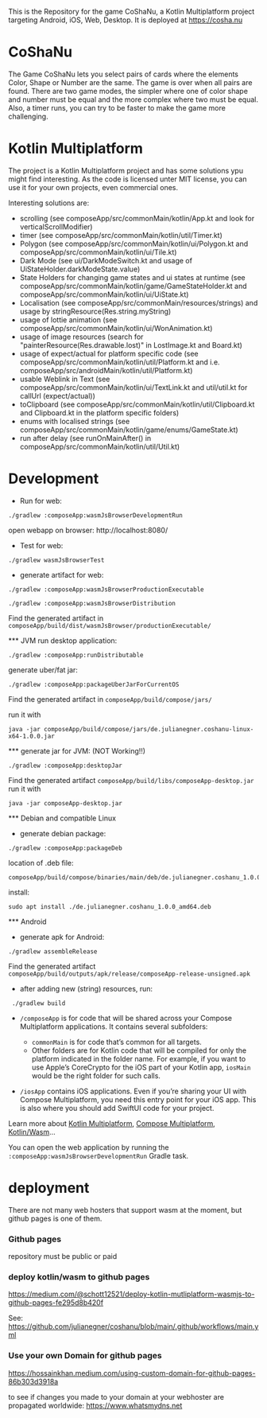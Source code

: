 This is the Repository for the game CoShaNu, a Kotlin Multiplatform project targeting Android, iOS, Web, Desktop.
It is deployed at https://cosha.nu

# CoShaNu
The Game CoShaNu lets you select pairs of cards where the elements Color, Shape or Number are the same. The game is over when all pairs are found.
There are two game modes, the simpler where one of color shape and number must be equal and the more complex where two must be equal.
Also, a timer runs, you can try to be faster to make the game more challenging.

# Kotlin Multiplatform
The project is a Kotlin Multiplatform project and has some solutions ypu might find interesting.
As the code is licensed unter MIT license, you can use it for your own projects, even commercial ones.

Interesting solutions are:
- scrolling (see composeApp/src/commonMain/kotlin/App.kt and look for verticalScrollModifier)
- timer (see composeApp/src/commonMain/kotlin/util/Timer.kt)
- Polygon (see composeApp/src/commonMain/kotlin/ui/Polygon.kt and composeApp/src/commonMain/kotlin/ui/Tile.kt)
- Dark Mode (see ui/DarkModeSwitch.kt and usage of UiStateHolder.darkModeState.value)
- State Holders for changing game states and ui states at runtime (see composeApp/src/commonMain/kotlin/game/GameStateHolder.kt and composeApp/src/commonMain/kotlin/ui/UiState.kt)
- Localisation (see composeApp/src/commonMain/resources/strings) and usage by stringResource(Res.string.myString)
- usage of lottie animation (see composeApp/src/commonMain/kotlin/ui/WonAnimation.kt)
- usage of image resources (search for "painterResource(Res.drawable.lost)" in LostImage.kt and Board.kt)
- usage of expect/actual for platform specific code (see composeApp/src/commonMain/kotlin/util/Platform.kt and i.e. composeApp/src/androidMain/kotlin/util/Platform.kt)
- usable Weblink in Text (see composeApp/src/commonMain/kotlin/ui/TextLink.kt and util/util.kt for callUrl (expect/actual))
- toClipboard (see composeApp/src/commonMain/kotlin/util/Clipboard.kt and Clipboard.kt in the platform specific folders)
- enums with localised strings (see composeApp/src/commonMain/kotlin/game/enums/GameState.kt)
- run after delay (see runOnMainAfter() in composeApp/src/commonMain/kotlin/util/Util.kt)

# Development

- Run for web:
```shell
./gradlew :composeApp:wasmJsBrowserDevelopmentRun
```

open webapp on browser:
http://localhost:8080/

- Test for web:
```shell
./gradlew wasmJsBrowserTest
```

- generate artifact for web:
```shell
./gradlew :composeApp:wasmJsBrowserProductionExecutable

./gradlew :composeApp:wasmJsBrowserDistribution
```
Find the generated artifact in `composeApp/build/dist/wasmJsBrowser/productionExecutable/`

*** JVM
run desktop application:
```shell
./gradlew :composeApp:runDistributable
```

generate uber/fat jar:
```shell
./gradlew :composeApp:packageUberJarForCurrentOS
```
Find the generated artifact in `composeApp/build/compose/jars/`

run it with 
```shell
java -jar composeApp/build/compose/jars/de.julianegner.coshanu-linux-x64-1.0.0.jar
``` 

*** generate jar for JVM: (NOT Working!!)
```shell
./gradlew :composeApp:desktopJar
```
Find the generated artifact `composeApp/build/libs/composeApp-desktop.jar`
run it with 
```shell
java -jar composeApp-desktop.jar
```

*** Debian and compatible Linux
- generate debian package:
```shell
./gradlew :composeApp:packageDeb
``` 
location of .deb file:
```shell
composeApp/build/compose/binaries/main/deb/de.julianegner.coshanu_1.0.0_amd64.deb
```
install:
```shell
sudo apt install ./de.julianegner.coshanu_1.0.0_amd64.deb
```

*** Android
- generate apk for Android:
```shell
./gradlew assembleRelease
```
Find the generated artifact `composeApp/build/outputs/apk/release/composeApp-release-unsigned.apk`

- after adding new (string) resources, run:
```shell
 ./gradlew build
```


* `/composeApp` is for code that will be shared across your Compose Multiplatform applications.
  It contains several subfolders:
  - `commonMain` is for code that’s common for all targets.
  - Other folders are for Kotlin code that will be compiled for only the platform indicated in the folder name.
    For example, if you want to use Apple’s CoreCrypto for the iOS part of your Kotlin app,
    `iosMain` would be the right folder for such calls.

* `/iosApp` contains iOS applications. Even if you’re sharing your UI with Compose Multiplatform, 
  you need this entry point for your iOS app. This is also where you should add SwiftUI code for your project.


Learn more about [Kotlin Multiplatform](https://www.jetbrains.com/help/kotlin-multiplatform-dev/get-started.html),
[Compose Multiplatform](https://github.com/JetBrains/compose-multiplatform/#compose-multiplatform),
[Kotlin/Wasm](https://kotl.in/wasm/)…

You can open the web application by running the `:composeApp:wasmJsBrowserDevelopmentRun` Gradle task.

# deployment

There are not many web hosters that support wasm at the moment, but github pages is one of them.

### Github pages
repository must be public or paid

### deploy kotlin/wasm to github pages
https://medium.com/@schott12521/deploy-kotlin-mutliplatform-wasmjs-to-github-pages-fe295d8b420f

See: https://github.com/julianegner/coshanu/blob/main/.github/workflows/main.yml

### Use your own Domain  for github pages
https://hossainkhan.medium.com/using-custom-domain-for-github-pages-86b303d3918a

to see if changes you made to your domain at your webhoster are propagated worldwide:
https://www.whatsmydns.net
